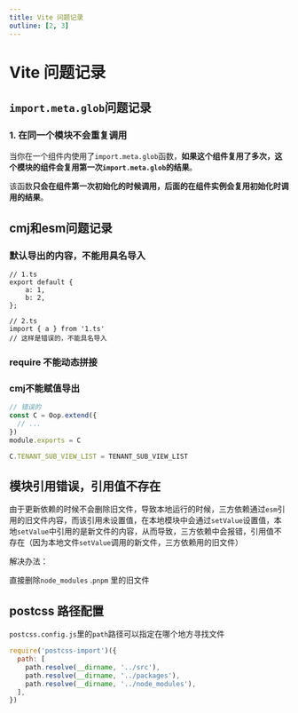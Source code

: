 ```yaml
---
title: Vite 问题记录
outline: [2, 3]
---
```


# Vite 问题记录

## `import.meta.glob`问题记录

### 1. 在同一个模块不会重复调用

当你在一个组件内使用了`import.meta.glob`函数，**如果这个组件复用了多次，这个模块的组件会复用第一次`import.meta.glob`的结果**。

该函数**只会在组件第一次初始化的时候调用，后面的在组件实例会复用初始化时调用的结果**。

## cmj和esm问题记录

### 默认导出的内容，不能用具名导入

```
// 1.ts
export default {
    a: 1,
    b: 2,
};

// 2.ts
import { a } from '1.ts'
// 这样是错误的，不能具名导入
```

### require 不能动态拼接

### cmj不能赋值导出

```ts
// 错误的
const C = Oop.extend({
  // ...
})
module.exports = C

C.TENANT_SUB_VIEW_LIST = TENANT_SUB_VIEW_LIST
```
## 模块引用错误，引用值不存在

由于更新依赖的时候不会删除旧文件，导致本地运行的时候，三方依赖通过`esm`引用的旧文件内容，而该引用未设置值，在本地模块中会通过`setValue`设置值，本地`setValue`中引用的是新文件的内容，从而导致，三方依赖中会报错，引用值不存在（因为本地文件`setValue`调用的新文件，三方依赖用的旧文件）

解决办法：

直接删除`node_modules` .`pnpm` 里的旧文件

## postcss 路径配置

`postcss.config.js`里的`path`路径可以指定在哪个地方寻找文件

```js
require('postcss-import')({
  path: [
    path.resolve(__dirname, '../src'),
    path.resolve(__dirname, '../packages'),
    path.resolve(__dirname, '../node_modules'),
  ],
})
```

